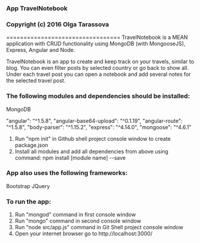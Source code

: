 ### App TravelNotebook

### Copyright (c) 2016 Olga Tarassova
=================================
TravelNotebook is a MEAN application with CRUD functionality using MongoDB (with MongooseJS), Express, Angular and Node.

TravelNotebook is an app to create and keep track on your travels, similar to blog.
You can even filter posts by selected country or go back to show all.
Under each travel post you can open a notebook and add several notes for the
selected travel post.

### The following modules and dependencies should be installed:

MongoDB

"angular": "^1.5.8",
"angular-base64-upload": "^0.1.19",
"angular-route": "^1.5.8",
"body-parser": "^1.15.2",
"express": "^4.14.0",
"mongoose": "^4.6.1"

1. Run "npm init" in Github shell project console window to create package.json
2. Install all modules and add all dependencies from above using command:
    npm install [module name] --save

### App also uses the following frameworks:

Bootstrap
JQuery

### To run the app:
1. Run "mongod" command in first console window
2. Run "mongo" command in second console window
3. Run "node src/app.js" command in Git Shell project console window
4. Open your internet browser go to http://localhost:3000/
